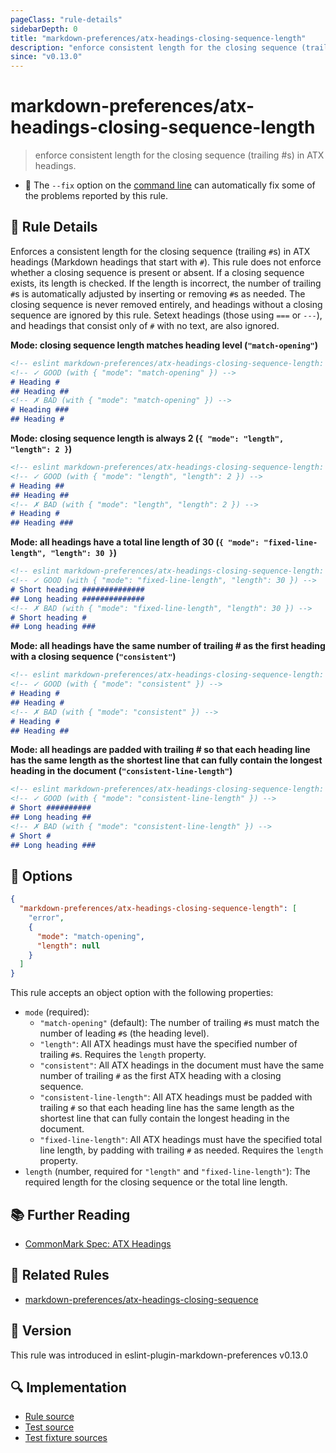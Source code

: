 ```yaml
---
pageClass: "rule-details"
sidebarDepth: 0
title: "markdown-preferences/atx-headings-closing-sequence-length"
description: "enforce consistent length for the closing sequence (trailing #s) in ATX headings."
since: "v0.13.0"
---
```


# markdown-preferences/atx-headings-closing-sequence-length

> enforce consistent length for the closing sequence (trailing #s) in ATX headings.

- 🔧 The `--fix` option on the [command line](https://eslint.org/docs/user-guide/command-line-interface#fixing-problems) can automatically fix some of the problems reported by this rule.

## 📖 Rule Details

Enforces a consistent length for the closing sequence (trailing `#`s) in ATX headings (Markdown headings that start with `#`).
This rule does not enforce whether a closing sequence is present or absent. If a closing sequence exists, its length is checked. If the length is incorrect, the number of trailing `#`s is automatically adjusted by inserting or removing `#`s as needed. The closing sequence is never removed entirely, and headings without a closing sequence are ignored by this rule. Setext headings (those using `===` or `---`), and headings that consist only of `#` with no text, are also ignored.

**Mode: closing sequence length matches heading level (`"match-opening"`)**

<!-- prettier-ignore-start -->
<!-- eslint-skip -->
```md
<!-- eslint markdown-preferences/atx-headings-closing-sequence-length: ["error", {"mode": "match-opening"}] -->
<!-- ✓ GOOD (with { "mode": "match-opening" }) -->
# Heading #
## Heading ##
<!-- ✗ BAD (with { "mode": "match-opening" }) -->
# Heading ###
## Heading #
```
<!-- prettier-ignore-end -->

**Mode: closing sequence length is always 2 (`{ "mode": "length", "length": 2 }`)**

<!-- prettier-ignore-start -->
<!-- eslint-skip -->
```md
<!-- eslint markdown-preferences/atx-headings-closing-sequence-length: ["error", {"mode": "length", "length": 2}] -->
<!-- ✓ GOOD (with { "mode": "length", "length": 2 }) -->
# Heading ##
## Heading ##
<!-- ✗ BAD (with { "mode": "length", "length": 2 }) -->
# Heading #
## Heading ###
```
<!-- prettier-ignore-end -->

**Mode: all headings have a total line length of 30 (`{ "mode": "fixed-line-length", "length": 30 }`)**

<!-- prettier-ignore-start -->
<!-- eslint-skip -->
```md
<!-- eslint markdown-preferences/atx-headings-closing-sequence-length: ["error", {"mode": "fixed-line-length", "length": 30}] -->
<!-- ✓ GOOD (with { "mode": "fixed-line-length", "length": 30 }) -->
# Short heading ##############
## Long heading ##############
<!-- ✗ BAD (with { "mode": "fixed-line-length", "length": 30 }) -->
# Short heading #
## Long heading ###
```
<!-- prettier-ignore-end -->

**Mode: all headings have the same number of trailing # as the first heading with a closing sequence (`"consistent"`)**

<!-- prettier-ignore-start -->
<!-- eslint-skip -->
```md
<!-- eslint markdown-preferences/atx-headings-closing-sequence-length: ["error", {"mode": "consistent"}] -->
<!-- ✓ GOOD (with { "mode": "consistent" }) -->
# Heading #
## Heading #
<!-- ✗ BAD (with { "mode": "consistent" }) -->
# Heading #
## Heading ##
```
<!-- prettier-ignore-end -->

**Mode: all headings are padded with trailing # so that each heading line has the same length as the shortest line that can fully contain the longest heading in the document (`"consistent-line-length"`)**

<!-- prettier-ignore-start -->
<!-- eslint-skip -->
```md
<!-- eslint markdown-preferences/atx-headings-closing-sequence-length: ["error", {"mode": "consistent-line-length"}] -->
<!-- ✓ GOOD (with { "mode": "consistent-line-length" }) -->
# Short ##########
## Long heading ##
<!-- ✗ BAD (with { "mode": "consistent-line-length" }) -->
# Short #
## Long heading ###
```
<!-- prettier-ignore-end -->

## 🔧 Options

```json
{
  "markdown-preferences/atx-headings-closing-sequence-length": [
    "error",
    {
      "mode": "match-opening",
      "length": null
    }
  ]
}
```

This rule accepts an object option with the following properties:

- `mode` (required):
  - `"match-opening"` (default): The number of trailing `#`s must match the number of leading `#`s (the heading level).
  - `"length"`: All ATX headings must have the specified number of trailing `#`s. Requires the `length` property.
  - `"consistent"`: All ATX headings in the document must have the same number of trailing `#` as the first ATX heading with a closing sequence.
  - `"consistent-line-length"`: All ATX headings must be padded with trailing `#` so that each heading line has the same length as the shortest line that can fully contain the longest heading in the document.
  - `"fixed-line-length"`: All ATX headings must have the specified total line length, by padding with trailing `#` as needed. Requires the `length` property.
- `length` (number, required for `"length"` and `"fixed-line-length"`): The required length for the closing sequence or the total line length.

## 📚 Further Reading

- [CommonMark Spec: ATX Headings]

[CommonMark Spec: ATX Headings]: https://spec.commonmark.org/0.31.2/#atx-headings

## 👫 Related Rules

- [markdown-preferences/atx-headings-closing-sequence](./atx-headings-closing-sequence.md)

## 🚀 Version

This rule was introduced in eslint-plugin-markdown-preferences v0.13.0

## 🔍 Implementation

- [Rule source](https://github.com/ota-meshi/eslint-plugin-markdown-preferences/blob/main/src/rules/atx-headings-closing-sequence-length.ts)
- [Test source](https://github.com/ota-meshi/eslint-plugin-markdown-preferences/blob/main/tests/src/rules/atx-headings-closing-sequence-length.ts)
- [Test fixture sources](https://github.com/ota-meshi/eslint-plugin-markdown-preferences/tree/main/tests/fixtures/rules/atx-headings-closing-sequence-length)
